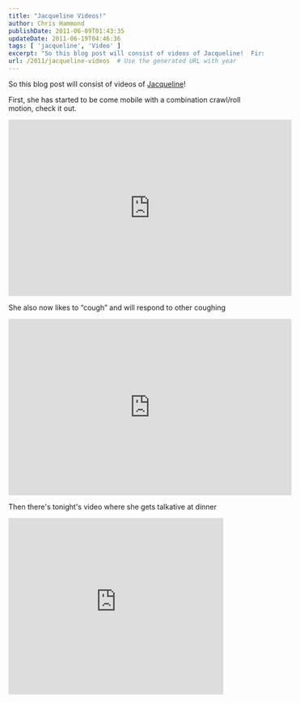 ```yaml
---
title: "Jacqueline Videos!"
author: Chris Hammond
publishDate: 2011-06-09T01:43:35
updateDate: 2011-06-19T04:46:36
tags: [ 'jacqueline', 'Video' ]
excerpt: "So this blog post will consist of videos of Jacqueline!  First, she has started to be come mobile with a combination crawl/roll motion, check it out.    She also now likes to “cough” and will respond to other coughing    Then there's tonight's video where she gets talkative at dinner  "
url: /2011/jacqueline-videos  # Use the generated URL with year
---
```

<p>So this blog post will consist of videos of <a href="https://www.jacquelinehammond.com" target="_blank">Jacqueline</a>!</p> <p>First, she has started to be come mobile with a combination crawl/roll motion, check it out.</p> <p><iframe height="349" src="https://www.youtube.com/embed/qa7qa9NAvqg" frameborder="0" width="560" allowfullscreen="allowfullscreen"></iframe></p> <p>She also now likes to &ldquo;cough&rdquo; and will respond to other coughing</p> <p><iframe height="349" src="https://www.youtube.com/embed/aSkd_G0O9v4" frameborder="0" width="560" allowfullscreen="allowfullscreen"></iframe></p> <p>Then there's tonight's video where she gets talkative at dinner</p> <p><iframe height="349" src="https://www.youtube.com/embed/7tvmeuL2fAc" frameborder="0" width="425" allowfullscreen="allowfullscreen"></iframe></p>
